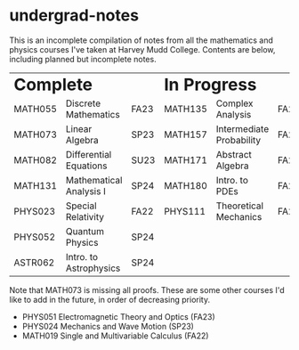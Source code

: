 # undergrad-notes

This is an incomplete compilation of notes from all the mathematics and physics courses I've taken at Harvey Mudd College.
Contents are below, including planned but incomplete notes.

<table>
 <tr>
    <td colspan = "3"><b style="font-size:30px">Complete</b></td>
    <td colspan = "3"><b style="font-size:30px">In Progress</b></td>
 </tr>
 <tr>
    <td>MATH055</td>
    <td>Discrete Mathematics</td>
    <td>FA23</td>
    <td>MATH135</td>
    <td>Complex Analysis</td>
    <td>FA24</td>
 </tr>
 <tr>
    <td>MATH073</td>
    <td>Linear Algebra</td>
    <td>SP23</td>
    <td>MATH157</td>
    <td>Intermediate Probability</td>
    <td>FA24</td>
 </tr>
 <tr>
    <td>MATH082</td>
    <td>Differential Equations</td>
    <td>SU23</td>
    <td>MATH171</td>
    <td>Abstract Algebra</td>
    <td>FA24</td>
 </tr>
 <tr>
    <td>MATH131</td>
    <td>Mathematical Analysis I</td>
    <td>SP24</td>
    <td>MATH180</td>
    <td>Intro. to PDEs</td>
    <td>FA24</td>
 </tr>
 <tr>
    <td>PHYS023</td>
    <td>Special Relativity</td>
    <td>FA22</td>
    <td>PHYS111</td>
    <td>Theoretical Mechanics</td>
    <td>FA24</td>
 </tr>
 <tr>
    <td>PHYS052</td>
    <td>Quantum Physics</td>
    <td>SP24</td>
    <td></td>
    <td></td>
    <td></td>
 </tr>
 <tr>
    <td>ASTR062</td>
    <td>Intro. to Astrophysics</td>
    <td>SP24</td>
    <td></td>
    <td></td>
    <td></td>
 </tr>
</table>

Note that MATH073 is missing all proofs.
These are some other courses I'd like to add in the future, in order of decreasing priority.
* PHYS051 Electromagnetic Theory and Optics (FA23)
* PHYS024 Mechanics and Wave Motion (SP23)
* MATH019 Single and Multivariable Calculus (FA22)
